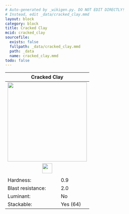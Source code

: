 ```yaml
---
# Auto-generated by _wikigen.py. DO NOT EDIT DIRECTLY!
# Instead, edit _data/cracked_clay.mmd
layout: block
category: block
title: Cracked Clay
mcid: cracked_clay
sourcefile:
  exists: false
  fullpath: _data/cracked_clay.mmd
  path: _data
  name: cracked_clay.mmd
todo: false
---
```


<table class="block-info"><thead><tr>
<th colspan=2>Cracked Clay</th>
</tr></thead><tbody>
<tr><td colspan=2 class="cell-image-big" style="text-align:center"><img src="/allotment/img/textures/allotment/cracked_clay.png" width="256" height="256" alt="" class="preview-icon"></td></tr>
<tr><td colspan=2 class="cell-image-small" style="text-align:center"><img src="/allotment/img/inventory_textures/allotment/cracked_clay.png" width="32" height="32" alt="" class="inventory-icon"></td></tr>
<tr><td colspan=2 style="text-align:center"><span class="tool-info tool-pickaxe tool-level-1" title="Requires a Wooden/Gold Pickaxe"></span></td></tr>
<tr><td>Hardness:</td><td>0.9</td></tr>
<tr><td>Blast resistance:</td><td>2.0</td></tr>
<tr><td>Luminant:</td><td>No</td></tr>
<tr><td>Stackable:</td><td>Yes (64)</td></tr>
</tbody></table>

